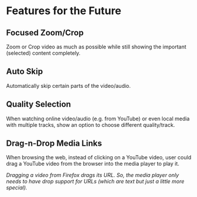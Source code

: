 # Features for the Future

## Focused Zoom/Crop

Zoom or Crop video as much as possible while still showing the important (selected) content completely.

## Auto Skip

Automatically skip certain parts of the video/audio.

## Quality Selection

When watching online video/audio (e.g. from YouTube) or even local media with multiple tracks, show an option to choose different quality/track.

## Drag-n-Drop Media Links

When browsing the web, instead of clicking on a YouTube video, user could drag a YouTube video from the browser into the media player to play it.

*Dragging a video from Firefox drags its URL. So, the media player only needs to have drop support for URLs (which are text but just a little more special).*
